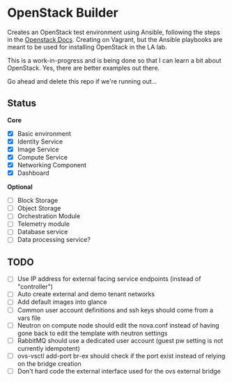 OpenStack Builder
=================

Creates an OpenStack test environment using Ansible, following the steps in the [Openstack Docs](http://docs.openstack.org/juno/install-guide/install/apt/content/).  Creating on Vagrant, but the Ansible playbooks are meant to be used for installing OpenStack in the LA lab.

This is a work-in-progress and is being done so that I can learn a bit about OpenStack.  Yes, there are better examples out there.

Go ahead and delete this repo if we're running out...

Status
------

**Core**

- [x] Basic environment
- [x] Identity Service
- [x] Image Service
- [x] Compute Service
- [x] Networking Component
- [x] Dashboard

**Optional**

- [ ] Block Storage
- [ ] Object Storage
- [ ] Orchestration Module
- [ ] Telemetry module
- [ ] Database service
- [ ] Data processing service?

TODO
----
- [ ] Use IP address for external facing service endpoints (instead of "controller")
- [ ] Auto create external and demo tenant networks
- [ ] Add default images into glance
- [ ] Common user account definitions and ssh keys should come from a vars file
- [ ] Neutron on compute node should edit the nova.conf instead of having gone back to edit the template with neutron settings
- [ ] RabbitMQ should use a dedicated user account (guest pw setting is not currently idempotent)
- [ ] ovs-vsctl add-port br-ex should check if the port exist instead of relying on the bridge creation
- [ ] Don't hard code the external interface used for the ovs external bridge